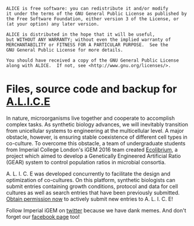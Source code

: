     ALICE is free software: you can redistribute it and/or modify
    it under the terms of the GNU General Public License as published by
    the Free Software Foundation, either version 3 of the License, or
    (at your option) any later version.

    ALICE is distributed in the hope that it will be useful,
    but WITHOUT ANY WARRANTY; without even the implied warranty of
    MERCHANTABILITY or FITNESS FOR A PARTICULAR PURPOSE.  See the
    GNU General Public License for more details.

    You should have received a copy of the GNU General Public License
    along with ALICE.  If not, see <http://www.gnu.org/licenses/>.

# Files, source code and backup for <a href="https://ecolibrium.eu.pn" target="_blank">A.L.I.C.E</a> 

In nature, microorganisms live together and cooperate to accomplish complex tasks. As synthetic biology advances, we will inevitably transition from unicellular systems to engineering at the multicellular level. A major obstacle, however, is ensuring stable coexistence of different cell types in co-culture. To overcome this obstacle, a team of undergraduate students from Imperial College London's iGEM 2016 team created <a href="http://2016.igem.org/Team:Imperial_College" target="_blank">Ecolibrium</a>, a project which aimed to develop a Genetically Engineered Artificial Ratio (GEAR) system to control population ratios in microbial consortia.

A. L. I. C. E was developed concurrently to facilitate the design and optimization of co-cultures. On this platform, synthetic biologists can submit entries containing growth conditions, protocol and data for cell cultures as well as search entries that have been previously submitted. <a href="http://ecolibrium.eu.pn/sign-up-for-submission-privileges/">Obtain permission now</a> to actively submit new entries to A. L. I. C. E!

Follow Imperial iGEM on <a href="https://twitter.com/imperialigem?ref_src=twsrc%5Egoogle%7Ctwcamp%5Eserp%7Ctwgr%5Eauthor" target="_blank">twitter</a> because we have dank memes. And don't forget our <a href="https://www.facebook.com/2016imperialigem" target="_blank">facebook page</a> too!


